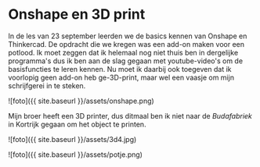 # Onshape en 3D print

In de les van 23 september leerden we de basics kennen van Onshape en Thinkercad. De opdracht die we kregen was een add-on maken voor een potlood. Ik moet zeggen dat ik helemaal nog niet thuis ben in dergelijke programma's dus ik ben aan de slag gegaan met youtube-video's om de basisfuncties te leren kennen. Nu moet ik daarbij ook toegeven dat ik voorlopig geen add-on heb ge-3D-print, maar wel een vaasje om mijn schrijfgerei in te steken. 

![foto]({{ site.baseurl }}/assets/onshape.png)

Mijn broer heeft een 3D printer, dus ditmaal ben ik niet naar de *Budafabriek* in Kortrijk gegaan om het object te printen. 

![foto]({{ site.baseurl }}/assets/3d4.jpg)

![foto]({{ site.baseurl }}/assets/potje.png)




